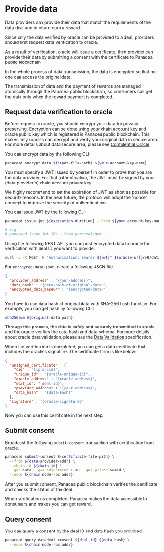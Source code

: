 # Provide data

Data providers can provide their data that match the requirements of the data deal and in return earn a reward.

Since only the data verified by oracle can be provided to a deal, providers should first request data verification to oracle.

As a result of verification, oracle will issue a certificate, then provider can provide their data by submitting a consent with the certificate to Panacea public blockchain.

In the whole process of data transmission, the data is encrypted so that no one can access the original data.

The transmission of data and the payment of rewards are managed atomically through the Panacea public blockchain, so consumers can get the data only when the reward payment is completed.

## Request data verification to oracle

Before request to oracle, you should encrypt your data for privacy preserving.
Encryption can be done using your chain account key and oracle public key which is registered in Panacea public blockchain.
This makes only oracles can decrypt and verify your original data in secure area.
For more details about data secure area, please see [Confidential Oracle](../../3-protocol-devs/1-dep-specs/5-confidential-oracle.md).

You can encrypt data by the following CLI:
```bash
panacead encrypt-data ${input-file-path} ${your-account-key-name}
```

You must specify a JWT issued by yourself in order to prove that you are the data provider.
For that authentication, the JWT must be signed by your (data provider's) chain account private key.

We highly recommend to set the expiration of JWT as short as possible for security reasons.
In the near future, the protocol will adopt the 'nonce' concept to improve the security of authentications.

You can issue JWT by the following CLI:
```bash
panacead issue-jwt ${expiration-duration} --from ${your-account-key-name}

# e.g.
# panacead issue-jwt 10s --from panacea1zqum...
```

Using the following REST API, you can post encrypted data to oracle for verification with deal ID you want to provide.
```bash
curl -v -X POST -H "Authorization: Bearer ${jwt}" ${oracle-url}/v0/data-deal/deals/${deal-id}/data -d ${encrpyted-data-json-path}
```

For `encrpyred-data-json`, create a following JSON file.
```json
{
  "provider_address" : "{your-address}",
  "data_hash" : "{data-hash-of-original-data}",
  "encrypted_data_base64" : "{encrypted-data}"
}
```
You have to use data hash of original data with SHA-256 hash function. For example, you can get hash by following CLI:
```bash
sha256sum ${original-data-path}
```

Through this process, the data is safely and securely transmitted to oracle, and the oracle verifies the data hash and data schema.
For more details about oracle data validation, please see the [Data Validation](../../3-protocol-devs/1-dep-specs/4-data-validation.md) specification.

When the verification is completed, you can get a data certificate that includes the oracle's signature.
The certificate form is like below:
```json
{
  "unsigned_certificate" : {
    "cid" : "{ipfs-cid}",
    "unique_id" : "{oracle-unique-id}",
    "oracle_address" : "{oracle-address}",
    "deal_id": "{deal-id}",
    "provider_address" : "{your-address}",
    "data_hash" : "{data-hash}"
  },
  "signature" : "{oracle-signature}"
}
```
Now you can use this certificate in the next step.

## Submit consent

Broadcast the following `submit-consent` transaction with certification from oracle.
```bash
panacead submit-consent ${certifiacte-file-path} \
  --from ${data-provider-addr} \
  --chain-id ${chain-id} \
  --gas auto --gas-adjustment 1.30 --gas-prices 5umed \
  --node ${chain-node-rpc-addr}
```

After you submit consent, Panacea public blockchain verifies the certificate and checks the status of the deal. 

When verification is completed, Panacea makes the data accessible to consumers and makes you can get reward.

## Query consent
You can query a consent by the deal ID and data hash you provided.
```bash
panacead query datadeal consent ${deal-id} ${data-hash} \
  --node ${chain-node-rpc-addr}
```